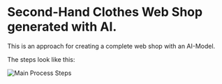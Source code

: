 # Second-Hand Clothes Web Shop generated with AI.

This is an approach for creating a complete web shop with an AI-Model.

The steps look like this:

![Main Process Steps](https://github.com/TobiasGleiter/second-hand-clothes-web-shop/images/flowchart-main-process.png?raw=true)
